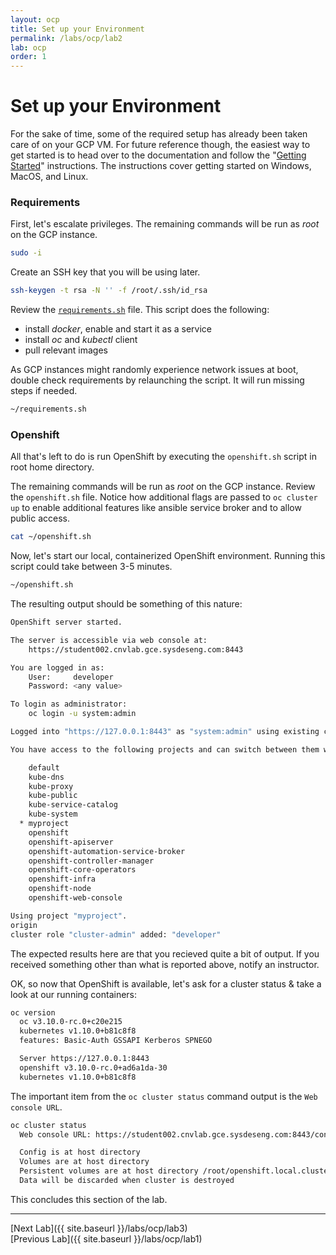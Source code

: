 ```yaml
---
layout: ocp
title: Set up your Environment
permalink: /labs/ocp/lab2
lab: ocp
order: 1
---
```


# Set up your Environment

For the sake of time, some of the required setup has already been taken care of on your GCP VM. For future reference though, the easiest way to get started is to head over to the documentation and follow the "[Getting Started](https://docs.okd.io/latest/getting_started/administrators.html)" instructions. The instructions cover getting started on Windows, MacOS, and Linux.

### Requirements

First, let's escalate privileges. The remaining commands will be run as _root_ on the GCP instance.

```bash
sudo -i
```

Create an SSH key that you will be using later.

```bash
ssh-keygen -t rsa -N '' -f /root/.ssh/id_rsa
```

Review the [`requirements.sh`](https://github.com/scollier/kubevirt-tutorial/blob/master/administrator/requirements.sh) file. This script does the following:

- install *docker*, enable and start it as a service
- install *oc* and *kubectl* client
- pull relevant images

As GCP instances might randomly experience network issues at boot, double check requirements by relaunching the script. It will run missing steps if needed.

```bash
~/requirements.sh
```

### Openshift

All that's left to do is run OpenShift by executing the `openshift.sh` script in root home directory.

The remaining commands will be run as _root_ on the GCP instance. Review the `openshift.sh` file. Notice how additional flags are passed to `oc cluster up` to enable additional features like ansible service broker and to allow public access.

```bash
cat ~/openshift.sh
```

Now, let's start our local, containerized OpenShift environment. Running this script could take between 3-5 minutes.

```bash
~/openshift.sh
```

The resulting output should be something of this nature:

```bash
OpenShift server started.

The server is accessible via web console at:
    https://student002.cnvlab.gce.sysdeseng.com:8443

You are logged in as:
    User:     developer
    Password: <any value>

To login as administrator:
    oc login -u system:admin

Logged into "https://127.0.0.1:8443" as "system:admin" using existing credentials.

You have access to the following projects and can switch between them with 'oc project <projectname>':

    default
    kube-dns
    kube-proxy
    kube-public
    kube-service-catalog
    kube-system
  * myproject
    openshift
    openshift-apiserver
    openshift-automation-service-broker
    openshift-controller-manager
    openshift-core-operators
    openshift-infra
    openshift-node
    openshift-web-console

Using project "myproject".
origin
cluster role "cluster-admin" added: "developer"
```

The expected results here are that you recieved quite a bit of output. If you received something other than what is reported above, notify an instructor.

OK, so now that OpenShift is available, let's ask for a cluster status & take a look at our running containers:

```bash
oc version
  oc v3.10.0-rc.0+c20e215
  kubernetes v1.10.0+b81c8f8
  features: Basic-Auth GSSAPI Kerberos SPNEGO

  Server https://127.0.0.1:8443
  openshift v3.10.0-rc.0+ad6a1da-30
  kubernetes v1.10.0+b81c8f8
```

The important item from the `oc cluster status` command output is the `Web console URL`.

```bash
oc cluster status
  Web console URL: https://student002.cnvlab.gce.sysdeseng.com:8443/console/

  Config is at host directory
  Volumes are at host directory
  Persistent volumes are at host directory /root/openshift.local.clusterup/openshift.local.pv
  Data will be discarded when cluster is destroyed
```

This concludes this section of the lab.

---

[Next Lab]({{ site.baseurl }}/labs/ocp/lab3)\
[Previous Lab]({{ site.baseurl }}/labs/ocp/lab1)
